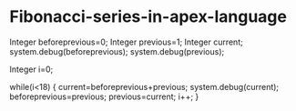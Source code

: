 # Fibonacci-series-in-apex-language

Integer beforeprevious=0;
Integer previous=1;
Integer current;
system.debug(beforeprevious);
system.debug(previous);

Integer i=0;


while(i<18)
{
    current=beforeprevious+previous;
    system.debug(current);
    beforeprevious=previous;
    previous=current;
    i++;
}
